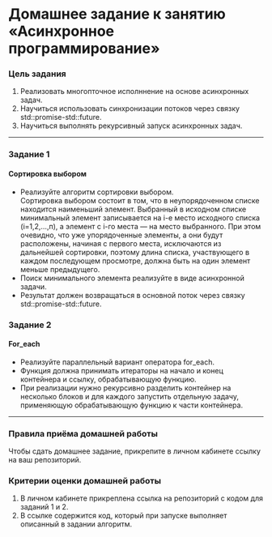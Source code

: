 ﻿# Домашнее задание к занятию «Асинхронное программирование»

### Цель задания

1. Реализовать многопточное исполннение на основе асинхронных задач.
2. Научиться использовать синхронизации потоков через связку std::promise-std::future.
3. Научиться выполнять рекурсивный запуск асинхронных задач.

------

### Задание 1

#### Сортировка выбором

* Реализуйте алгоритм сортировки выбором.<br/>
Сортировка выбором состоит в том, что в неупорядоченном списке находится наименьший элемент. Выбранный в исходном списке минимальный элемент записывается на i-е место исходного списка (i=1,2,…,п), а элемент с i-го места — на место выбранного. При этом очевидно, что уже упорядоченные элементы, а они будут расположены, начиная с первого места, исключаются из дальнейшей сортировки, поэтому длина списка, участвующего в каждом последующем просмотре, должна быть на один элемент меньше предыдущего.<br/>
* Поиск минимального элемента реализуйте в виде асинхронной задачи.<br/>
* Результат должен возвращаться в основной поток через связку std::promise-std::future.

### Задание 2

#### For_each

* Реализуйте параллельный вариант оператора for_each.<br/>
* Функция должна принимать итераторы на начало и конец контейнера и ссылку, обрабатывающую функцию.<br/>
* При реализации нужно рекурсивно разделить контейнер на несколько блоков и для каждого запустить отдельную задачу, применяющую обрабатывающую функцию к части контейнера.

------

### Правила приёма домашней работы

Чтобы сдать домашнее задание, прикрепите в личном кабинете ссылку на ваш репозиторий.

### Критерии оценки домашней работы

1. В личном кабинете прикреплена ссылка на репозиторий с кодом для заданий 1 и 2.
2. В ссылке содержится код, который при запуске выполняет описанный в задании алгоритм.



